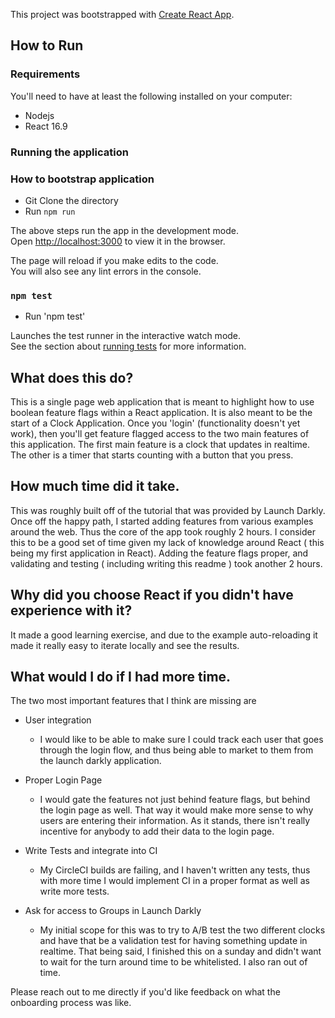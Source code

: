 This project was bootstrapped with [Create React App](https://github.com/facebook/create-react-app).


## How to Run

### Requirements
You'll need to have at least the following installed on your computer: 

- Nodejs
- React 16.9


### Running the application

### How to bootstrap application

- Git Clone the directory
- Run `npm run`

The above steps run the app in the development mode.<br>
Open [http://localhost:3000](http://localhost:3000) to view it in the browser.

The page will reload if you make edits to the code.<br>
You will also see any lint errors in the console.

### `npm test`

-  Run 'npm test'

Launches the test runner in the interactive watch mode.<br>
See the section about [running tests](https://facebook.github.io/create-react-app/docs/running-tests) for more information.


## What does this do?

This is a single page web application that is meant to highlight how to use boolean feature flags within a React application.
It is also meant to be the start of a Clock Application. Once you 'login' (functionality doesn't yet work), then you'll get
feature flagged access to the two main features of this application. The first main feature is a clock that updates in realtime.
The other is a timer that starts counting with a button that you press. 

## How much time did it take.
This was roughly built off of the tutorial that was provided by Launch Darkly. Once off the happy path, I started adding features from various examples around the web. Thus the core of the app took roughly 2 hours. I consider this to be a good set of time given my lack of knowledge around React ( this being my first application in React). Adding the feature flags proper, and validating and testing ( including writing this readme ) took another 2 hours. 

## Why did you choose React if you didn't have experience with it?
It made a good learning exercise, and due to the example auto-reloading it made it really easy to iterate locally and see the results.  

## What would I do if I had more time.

The two most important features that I think are missing are
- User integration
    - I would like to be able to make sure I could track each user that goes through the login flow, and thus being able to market to them from the launch darkly application. 
- Proper Login Page
    - I would gate the features not just behind feature flags, but behind the login page as well. That way it would make more sense to why users are 
    entering their information. As it stands, there isn't really incentive for anybody to add their data to the login page. 
- Write Tests and integrate into CI
    - My CircleCI builds are failing, and I haven't written any tests, thus with more time I would implement CI in a proper format as well as write more tests.

- Ask for access to Groups in Launch Darkly
    - My initial scope for this was to try to A/B test the two different clocks and have that be a validation test for having something update in realtime. That being said, I finished this on a sunday and didn't want to wait for the turn around time to be whitelisted. I also ran out of time. 

Please reach out to me directly if you'd like feedback on what the onboarding process was like. 
